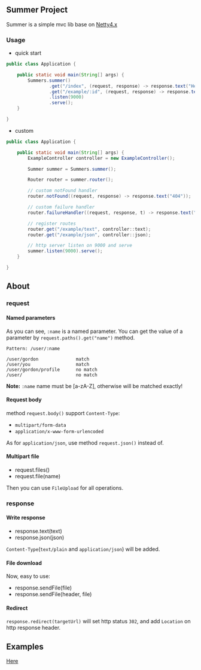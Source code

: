 ## Summer Project

Summer is a simple mvc lib base on [Netty4.x](https://github.com/netty/netty)

### Usage

* quick start

```java
public class Application {

    public static void main(String[] args) {
        Summers.summer()
                .get("/index", (request, response) -> response.text("Hello World"))
                .get("/example/:id", (request, response) -> response.text(request.paths().get("id")))
                .listen(9000)
                .serve();
    }

}
```

* custom

```java
public class Application {

    public static void main(String[] args) {
        ExampleController controller = new ExampleController();

        Summer summer = Summers.summer();

        Router router = summer.router();

        // custom notFound handler
        router.notFound((request, response) -> response.text("404"));

        // custom failure handler
        router.failureHandler((request, response, t) -> response.text("500"));

        // register routes
        router.get("/example/text", controller::text);
        router.get("/example/json", controller::json);

        // http server listen on 9000 and serve
        summer.listen(9000).serve();
    }

}
```

## About

### request

#### Named parameters

As you can see, `:name` is a named parameter. You can get the value of a parameter by `request.paths().get("name")` method.

```
Pattern: /user/:name

/user/gordon              match
/user/you                 match
/user/gordon/profile      no match
/user/                    no match
```

**Note:** `:name` name must be [a-zA-Z], otherwise will be matched exactly!

#### Request body

method `request.body()` support `Content-Type`:

* `multipart/form-data`
* `application/x-www-form-urlencoded`

As for `application/json`, use method `request.json()` instead of.

#### Multipart file

* request.files()
* request.file(name)

Then you can use `FileUpload` for all operations.

### response

#### Write response

* response.text(text)
* response.json(json)

`Content-Type`(`text/plain` and `application/json`) will be added.

#### File download

Now, easy to use:

* response.sendFile(file)
* response.sendFile(header, file)

#### Redirect

`response.redirect(targetUrl)` will set http status `302`, and add `Location` on http response header.

## Examples

[Here](https://github.com/xuanbo/summer/tree/master/examples)